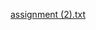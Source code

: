 
[assignment (2).txt](https://github.com/HasanBasel/ASE-Git-Training/files/13928112/assignment.2.txt)
